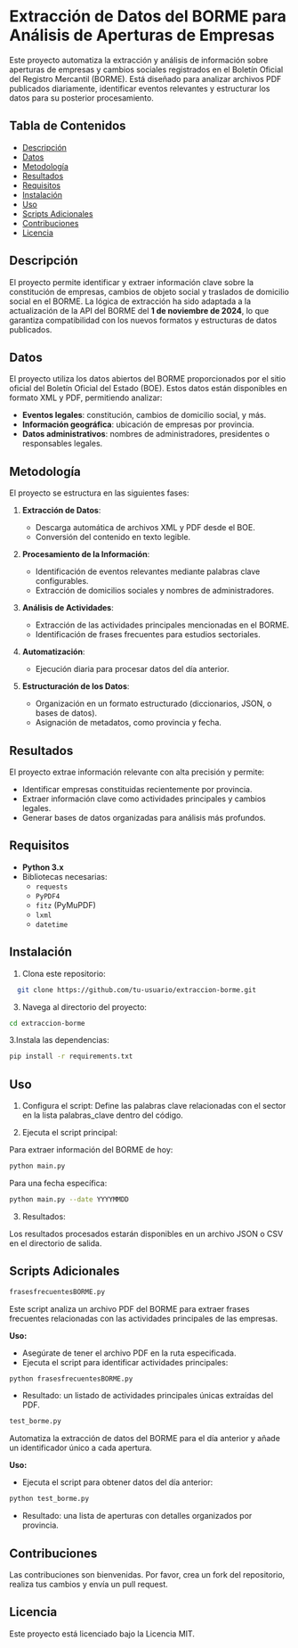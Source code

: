 # Extracción de Datos del BORME para Análisis de Aperturas de Empresas

Este proyecto automatiza la extracción y análisis de información sobre aperturas de empresas y cambios sociales registrados en el Boletín Oficial del Registro Mercantil (BORME). Está diseñado para analizar archivos PDF publicados diariamente, identificar eventos relevantes y estructurar los datos para su posterior procesamiento.

## Tabla de Contenidos
- [Descripción](#descripción)
- [Datos](#datos)
- [Metodología](#metodología)
- [Resultados](#resultados)
- [Requisitos](#requisitos)
- [Instalación](#instalación)
- [Uso](#uso)
- [Scripts Adicionales](#scripts-adicionales)
- [Contribuciones](#contribuciones)
- [Licencia](#licencia)

## Descripción

El proyecto permite identificar y extraer información clave sobre la constitución de empresas, cambios de objeto social y traslados de domicilio social en el BORME. La lógica de extracción ha sido adaptada a la actualización de la API del BORME del **1 de noviembre de 2024**, lo que garantiza compatibilidad con los nuevos formatos y estructuras de datos publicados.

## Datos

El proyecto utiliza los datos abiertos del BORME proporcionados por el sitio oficial del Boletín Oficial del Estado (BOE). Estos datos están disponibles en formato XML y PDF, permitiendo analizar:

- **Eventos legales**: constitución, cambios de domicilio social, y más.
- **Información geográfica**: ubicación de empresas por provincia.
- **Datos administrativos**: nombres de administradores, presidentes o responsables legales.

## Metodología

El proyecto se estructura en las siguientes fases:

1. **Extracción de Datos**:
   - Descarga automática de archivos XML y PDF desde el BOE.
   - Conversión del contenido en texto legible.

2. **Procesamiento de la Información**:
   - Identificación de eventos relevantes mediante palabras clave configurables.
   - Extracción de domicilios sociales y nombres de administradores.

3. **Análisis de Actividades**:
   - Extracción de las actividades principales mencionadas en el BORME.
   - Identificación de frases frecuentes para estudios sectoriales.

4. **Automatización**:
   - Ejecución diaria para procesar datos del día anterior.

5. **Estructuración de los Datos**:
   - Organización en un formato estructurado (diccionarios, JSON, o bases de datos).
   - Asignación de metadatos, como provincia y fecha.

## Resultados

El proyecto extrae información relevante con alta precisión y permite:

- Identificar empresas constituidas recientemente por provincia.
- Extraer información clave como actividades principales y cambios legales.
- Generar bases de datos organizadas para análisis más profundos.

## Requisitos

- **Python 3.x**
- Bibliotecas necesarias:
  - `requests`
  - `PyPDF4`
  - `fitz` (PyMuPDF)
  - `lxml`
  - `datetime`

## Instalación

1. Clona este repositorio:
 ```bash
   git clone https://github.com/tu-usuario/extraccion-borme.git
 ```
3. Navega al directorio del proyecto:
```bash
cd extraccion-borme
 ```
3.Instala las dependencias:
 ```bash
pip install -r requirements.txt
 ```
## Uso
1. Configura el script:
Define las palabras clave relacionadas con el sector en la lista palabras_clave dentro del código.

2. Ejecuta el script principal:

Para extraer información del BORME de hoy:
 ```bash
python main.py
 ```
Para una fecha específica:
 ```bash
python main.py --date YYYYMMDD
 ```
3. Resultados:

Los resultados procesados estarán disponibles en un archivo JSON o CSV en el directorio de salida.

## Scripts Adicionales
 ```bash
frasesfrecuentesBORME.py
 ```
Este script analiza un archivo PDF del BORME para extraer frases frecuentes relacionadas con las actividades principales de las empresas.

**Uso:**
- Asegúrate de tener el archivo PDF en la ruta especificada.
- Ejecuta el script para identificar actividades principales:
 ```bash
python frasesfrecuentesBORME.py
 ```
- Resultado: un listado de actividades principales únicas extraídas del PDF.
 ```bash
test_borme.py
 ```
Automatiza la extracción de datos del BORME para el día anterior y añade un identificador único a cada apertura.

**Uso:**
- Ejecuta el script para obtener datos del día anterior:
```bash
python test_borme.py
 ```
- Resultado: una lista de aperturas con detalles organizados por provincia.

## Contribuciones
Las contribuciones son bienvenidas. Por favor, crea un fork del repositorio, realiza tus cambios y envía un pull request.

## Licencia
Este proyecto está licenciado bajo la Licencia MIT.

